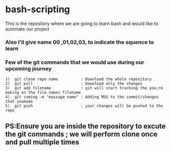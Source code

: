 # bash-scripting

This is the repository where we are going to learn bash and would like to automate our project

### Also I'll give name 00 ,01,02,03, to indicate the squence to learn


### Few of the git commands that we would use  during our upcoming journey

    1)  git clone repo name          : Download the whole repository
    2)  git pull                     : Download only the changes
    3)  git add filename             : git will start tracking the you;re making on the file names filename
    4)  git coming -m "massage name" : Adding MSG to the commit/changes that youmade
    5)  git push                     : your changes will be pushed to the repo

## PS:Ensure you are inside the repository to excute the git commands ; we will perform clone once and pull multiple times